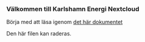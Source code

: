 ### Välkommen till Karlshamn Energi Nextcloud

Börja med att läsa igenom [det här dokumentet](Karlshamn%20Energi%20Nextcloud/README.md?fileId=1476)

Den här filen kan raderas. 
